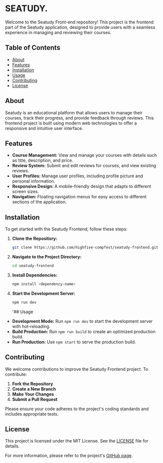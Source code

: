 # SEATUDY.

Welcome to the Seatudy Front-end repository! This project is the frontend part of the Seatudy application, designed to provide users with a seamless experience in managing and reviewing their courses.

## Table of Contents

- [About](#about)
- [Features](#features)
- [Installation](#installation)
- [Usage](#usage)
- [Contributing](#contributing)
- [License](#license)

## About

Seatudy is an educational platform that allows users to manage their courses, track their progress, and provide feedback through reviews. This frontend project is built using modern web technologies to offer a responsive and intuitive user interface.

## Features

- **Course Management:** View and manage your courses with details such as title, description, and price.
- **Review System:** Submit and edit reviews for courses, and view existing reviews.
- **User Profiles:** Manage user profiles, including profile picture and personal information.
- **Responsive Design:** A mobile-friendly design that adapts to different screen sizes.
- **Navigation:** Floating navigation menus for easy access to different sections of the application.

## Installation

To get started with the Seatudy Frontend, follow these steps:

1. **Clone the Repository:**
   ```bash
   git clone https://github.com/highfive-compfest/seatudy-frontend.git
   ```
2. **Navigate to the Project Directory:**
   ```bash
   cd seatudy-frontend
   ```
3. **Install Dependencies:**
   ```bash
   npm install <dependency-name>
   ```
4. **Start the Development Server:**
   ```bash
   npm run dev
   ```
   '## Usage

- **Development Mode:** Run `npm run dev` to start the development server with hot-reloading.
- **Build Production:** Run `npm run build` to create an optimized production build.
- **Run Production:** Use `npm start` to serve the production build.

## Contributing

We welcome contributions to improve the Seatudy Frontend project. To contribute:

1. **Fork the Repository**
2. **Create a New Branch**
3. **Make Your Changes**
4. **Submit a Pull Request**

Please ensure your code adheres to the project's coding standards and includes appropriate tests.

## License

This project is licensed under the MIT License. See the [LICENSE](LICENSE) file for details.

For more information, please refer to the project's [GitHub page](https://github.com/highfive-compfest/seatudy-frontend).
